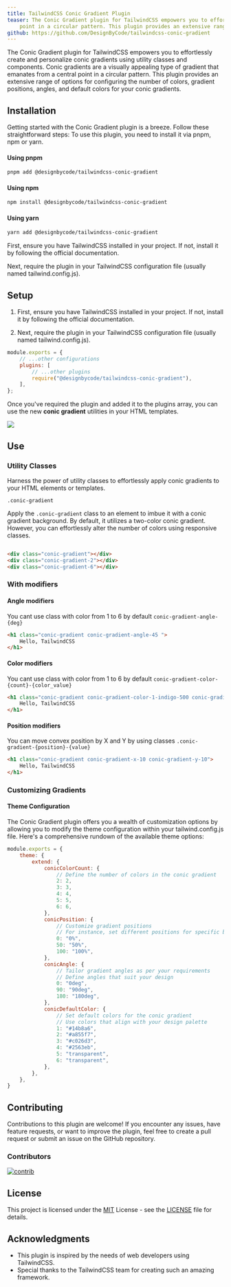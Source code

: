 ```yaml
---
title: TailwindCSS Conic Gradient Plugin
teaser: The Conic Gradient plugin for TailwindCSS empowers you to effortlessly create and personalize conic gradients using utility classes and components. Conic gradients are a visually appealing type of gradient that emanates from a central
    point in a circular pattern. This plugin provides an extensive range of options for configuring the number of colors, gradient positions, angles, and default colors for your conic gradients.
github: https://github.com/DesignByCode/tailwindcss-conic-gradient
---
```


The Conic Gradient plugin for TailwindCSS empowers you to effortlessly create and personalize conic gradients using utility classes and components. Conic gradients are a visually appealing type of gradient that emanates from a central
point in a circular pattern. This plugin provides an extensive range of options for configuring the number of colors, gradient positions, angles, and default colors for your conic gradients.

<div class="flex items-center p-6 rounded-lg bg-primary-50 dark:bg-gray-900 border-2 border-primary-500 shadow-lg grid gap-6 grid-cols-4 shadow-primary-500/40">
<div class="aspect-square rounded-lg conic-gradient-4 conic-gradient-1-transparent conic-gradient-2-primary-500 conic-gradient-3-transparent conic-gradient-4-transparent"></div>
<div class="aspect-square rounded-lg conic-gradient-4 conic-gradient-1-transparent conic-gradient-2-secondary-500 conic-gradient-3-primary-500 conic-gradient-x-100 conic-gradient-4-transparent"></div>
<div class="aspect-square rounded-lg conic-gradient-4 conic-gradient-1-transparent conic-gradient-2-secondary-500 conic-gradient-3-primary-500 conic-gradient-x-100 conic-gradient-4-transparent conic-gradient-y-0"></div>
<div class="aspect-square rounded-lg conic-gradient-6 relative">
  <div class="flex flex-1 w-full h-full rounded-lg backdrop-blur-lg"></div>
</div>
</div>

## Installation

Getting started with the Conic Gradient plugin is a breeze. Follow these straightforward steps:
To use this plugin, you need to install it via pnpm, npm or yarn.

#### Using pnpm

```bash
pnpm add @designbycode/tailwindcss-conic-gradient
```

#### Using npm

```bash
npm install @designbycode/tailwindcss-conic-gradient
```

#### Using yarn

```bash
yarn add @designbycode/tailwindcss-conic-gradient
```

First, ensure you have TailwindCSS installed in your project. If not, install it by following the official documentation.

Next, require the plugin in your TailwindCSS configuration file (usually named tailwind.config.js).

## Setup

1. First, ensure you have TailwindCSS installed in your project. If not, install it by following the official documentation.

2. Next, require the plugin in your TailwindCSS configuration file (usually named tailwind.config.js).

```javascript
module.exports = {
    // ...other configurations
    plugins: [
        // ...other plugins
        require("@designbycode/tailwindcss-conic-gradient"),
    ],
};
```

Once you've required the plugin and added it to the plugins array, you can use the new **conic gradient** utilities in your HTML templates.

![](C:\www\my-packages\packages\tailwindcss-conic-gradient\screenshot.png)

## Use

### Utility Classes

Harness the power of utility classes to effortlessly apply conic gradients to your HTML elements or templates.

```.conic-gradient```

Apply the ```.conic-gradient``` class to an element to imbue it with a conic gradient background. By default, it utilizes a two-color conic gradient. However, you can effortlessly alter the number of colors using responsive classes.

```html 

<div class="conic-gradient"></div>
<div class="conic-gradient-2"></div>
<div class="conic-gradient-6"></div>
```

### With modifiers

#### Angle modifiers

You cant use class with color from 1 to 6 by default ```conic-gradient-angle-{deg}```

```html
<h1 class="conic-gradient conic-gradient-angle-45 ">
    Hello, TailwindCSS
</h1>
```

#### Color modifiers

You cant use class with color from 1 to 6 by default ```conic-gradient-color-{count}-{color_value}```

```html
<h1 class="conic-gradient conic-gradient-color-1-indigo-500 conic-gradient-color-1-purple-500 ">
    Hello, TailwindCSS
</h1>
```

#### Position modifiers

You can move convex position by X and Y by using classes ```.conic-gradient-{position}-{value}```

```html
<h1 class="conic-gradient conic-gradient-x-10 conic-gradient-y-10">
    Hello, TailwindCSS
</h1>
```

### Customizing Gradients

#### Theme Configuration

The Conic Gradient plugin offers you a wealth of customization options by allowing you to modify the theme configuration within your tailwind.config.js file. Here's a comprehensive rundown of the available theme options:

```javascript
module.exports = {
    theme: {
        extend: {
            conicColorCount: {
                // Define the number of colors in the conic gradient
                2: 2,
                3: 3,
                4: 4,
                5: 5,
                6: 6,
            },
            conicPosition: {
                // Customize gradient positions
                // For instance, set different positions for specific breakpoints
                0: "0%",
                50: "50%",
                100: "100%",
            },
            conicAngle: {
                // Tailor gradient angles as per your requirements
                // Define angles that suit your design
                0: "0deg",
                90: "90deg",
                180: "180deg",
            },
            conicDefaultColor: {
                // Set default colors for the conic gradient
                // Use colors that align with your design palette
                1: "#14b8a6",
                2: "#a855f7",
                3: "#c026d3",
                4: "#2563eb",
                5: "transparent",
                6: "transparent",
            },
        },
    },
}

```

## Contributing

Contributions to this plugin are welcome! If you encounter any issues, have feature requests, or want to improve the plugin, feel free to create a pull request or submit an issue on the GitHub repository.

### Contributors

<a target="_blank" href="https://github.com/DesignByCode/tailwindcss-text-shadow/graphs/contributors">
  <img src="https://contrib.rocks/image?repo=DesignByCode/tailwindcss-text-shadow" alt="contrib" />
</a>

## License

This project is licensed under the [MIT](LICENCE) License - see the [LICENSE](LICENCE) file for details.

## Acknowledgments

- This plugin is inspired by the needs of web developers using TailwindCSS.
- Special thanks to the TailwindCSS team for creating such an amazing framework.



